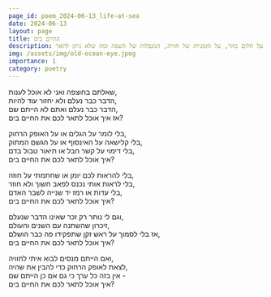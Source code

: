```yaml
---
page_id: poem_2024-06-13_life-at-sea
date: 2024-06-13
layout: page
title: החיים בים
description: שיר שמבוסס על חלום מוזר, על הזמניות של חוויה, המגבלות של השפה ומה שלא ניתן לתאר.
img: /assets/img/old-ocean-eye.jpeg
importance: 1
category: poetry
---
```


שאלתם בחוצפה ואני לא אוכל לענות,  
הדבר כבר נעלם ולא יחזור עוד להיות,  
הדבר כבר נעלם ואתם לא הייתם שם,  
אז איך אוכל לתאר לכם את החיים בים?

בלי לומר על הגלים או על האופק הרחוק,  
בלי קלישאה על האינסוף או על הגשם המתוק,  
בלי דימוי על קשר חבל או תיאור טבול בדם,  
איך אוכל לתאר לכם את החיים בים?

בלי להראות לכם יומן או שחתמתי על חוזה,  
בלי לראות אותי נכנס לפאב חשוך ולא חוזר,  
בלי עדות או רמז יד שנייה לשבר האדם,  
איך אוכל לתאר לכם את החיים בים?

וגם לי נותר רק זכר שאינו הדבר שנעלם,  
זיכרון שהשתנה עם השנים והעולם,  
אז בלי לסמוך על ראש זקן שתפקידו פה כבר הושלם,  
איך אוכל לתאר לכם את החיים בים?

ואם הייתם מנסים לבוא איתי לחוויה,  
לצאת לאופק הרחוק כדי להבין את שהיה,  
אין בזה כל ערך כי גם אם כן הייתם שם -  
איך אוכל לתאר לכם את החיים בים?
